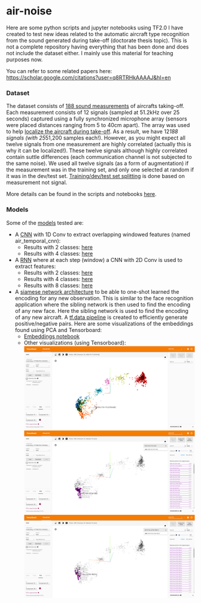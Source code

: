 # air-noise
Here are some python scripts and jupyter notebooks using TF2.0 I have created to test new ideas related to the
automatic aircraft type recognition from the sound generated during take-off (doctorate thesis topic). This is not a complete repository
having everything that has been done and does not include the dataset either. I mainly use this material for teaching purposes now.

You can refer to some related papers here:
https://scholar.google.com/citations?user=q8RTRHkAAAAJ&hl=en

### Dataset

The dataset consists of [188 sound measurements](python/extraction/db_exploration.ipynb) of aircrafts taking-off. Each measurement consists of 12 signals (sampled at 51.2kHz over 25 seconds) captured using a fully synchronized microphone array (sensors were placed distances ranging from 5 to 40cm apart). The array was used to help [localize the aircraft during take-off](https://www.sciencedirect.com/science/article/pii/S1051200414000979). As a result, we have 12*188 signals (with 25*51,200 samples each!). However, as you might expect all twelve signals from one measurement are highly correlated (actually this is why it can be localized!). These twelve signals although highly correlated contain suttle differences (each communication channel is not subjected to the same noise). We used all twelve signals (as a form of augmentation) if the measurement was in the training set, and only one selected at random if it was in the dev/test set. [Training/dev/test set splitting](python/extraction/tfrecord_dataset.py#L84) is done based on measurement not signal.

More details can be found in the scripts and notebooks [here](python/extraction).

### Models

Some of the [models](https://github.com/alejandECE/air-noise/tree/master/python/models) tested are:
* A [CNN](python/exports/2020-02-07%2001-09-35%20(four%20classes)/experiments/2020-07-02-13-50-21/diagrams/air_multiclass_temporal_cnn.jpg) with 1D Conv to extract overlapping windowed features (named air_temporal_cnn):
  * Results with 2 classes: [here](python/tests/air_two_classes_temporal_cnn_test.ipynb)
  * Results with 4 classes: [here](python/tests/air_four_classes_temporal_cnn_test.ipynb)
* A [RNN](python/exports/2020-03-01%2007-34-19%20(eight%20classes)/experiments/2020-07-02-14-24-54/diagrams/air_multiclass_rnn.jpg) where at each step (window) a CNN with 2D Conv is used to extract features:
  * Results with 2 classes: [here](python/tests/air_two_classes_rnn_test.ipynb)
  * Results with 4 classes: [here](python/tests/air_four_classes_rnn_test.ipynb)
  * Results with 8 classes: [here](python/tests/air_two_classes_rnn_test.ipynb)
* A [siamese network architecture](python/models/air_siamese_architecture.py) to be able to one-shot learned the encoding for any new observation. This is similar to the face recognition application where the sibling network is then used to find the encoding of any new face. Here the sibling network is used to find the encoding of any new aircraft. A [tf.data pipeline](python/models/air_siamese_architecture.py#L102) is created to efficiently generate positive/negative pairs. Here are some visualizations of the embeddings found using PCA and Tensorboard:
  * [Embeddings notebook](python/tests/air_siamese_embeddings_visualization%201.ipynb)
  * Other visualizations (using Tensorboard):
![](python/tests/air_siamese_tensorboard_visualization%201.png)
![](python/tests/air_siamese_tensorboard_visualization%202.png)
![](python/tests/air_siamese_tensorboard_visualization%203.png)
